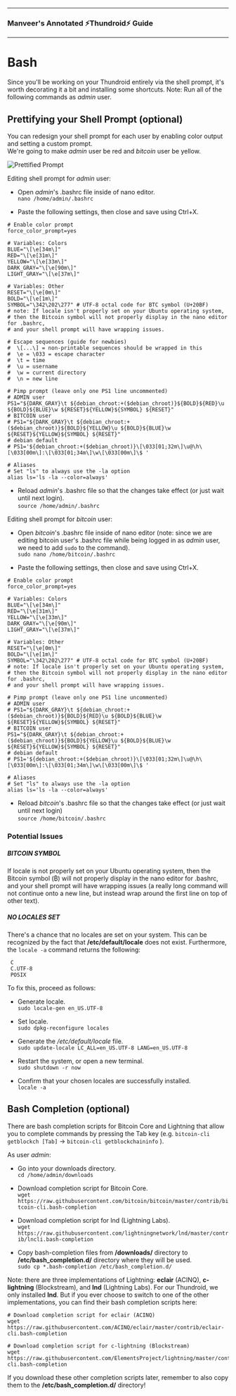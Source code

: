 --------
### Manveer's Annotated :zap:Thundroid:zap: Guide
--------
# Bash
Since you'll be working on your Thundroid entirely via the shell prompt, it's worth decorating it a bit and installing some shortcuts. Note: Run all of the following commands as *admin* user.

## Prettifying your Shell Prompt (optional)
You can redesign your shell prompt for each user by enabling color output and setting a custom prompt.<br/>
We're going to make *admin* user be red and *bitcoin* user be yellow.

![Prettified Prompt](/images/prettified_prompt.png)

Editing shell prompt for *admin* user:
* Open *admin*'s .bashrc file inside of nano editor.<br/>
  `nano /home/admin/.bashrc`

* Paste the following settings, then close and save using Ctrl+X.

```
# Enable color prompt
force_color_prompt=yes

# Variables: Colors
BLUE="\[\e[34m\]"
RED="\[\e[31m\]"
YELLOW="\[\e[33m\]"
DARK_GRAY="\[\e[90m\]"
LIGHT_GRAY="\[\e[37m\]"

# Variables: Other
RESET="\[\e[0m\]"
BOLD="\[\e[1m\]"
SYMBOL="\342\202\277" # UTF-8 octal code for BTC symbol (U+20BF)
# note: If locale isn't properly set on your Ubuntu operating system, 
# then the Bitcoin symbol will not properly display in the nano editor for .bashrc, 
# and your shell prompt will have wrapping issues.

# Escape sequences (guide for newbies)
#  \[...\] = non-printable sequences should be wrapped in this
#  \e = \033 = escape character
#  \t = time
#  \u = username
#  \w = current directory
#  \n = new line

# Pimp prompt (leave only one PS1 line uncommented)
# ADMIN user
PS1="${DARK_GRAY}\t ${debian_chroot:+($debian_chroot)}${BOLD}${RED}\u ${BOLD}${BLUE}\w ${RESET}${YELLOW}${SYMBOL} ${RESET}"
# BITCOIN user
# PS1="${DARK_GRAY}\t ${debian_chroot:+($debian_chroot)}${BOLD}${YELLOW}\u ${BOLD}${BLUE}\w ${RESET}${YELLOW}${SYMBOL} ${RESET}"
# debian default
# PS1='${debian_chroot:+($debian_chroot)}\[\033[01;32m\]\u@\h\[\033[00m\]:\[\033[01;34m\]\w\[\033[00m\]\$ '

# Aliases
# Set "ls" to always use the -la option
alias ls='ls -la --color=always'
```

* Reload *admin*'s .bashrc file so that the changes take effect (or just wait until next login).<br/>
  `source /home/admin/.bashrc`


Editing shell prompt for *bitcoin* user:
* Open *bitcoin*'s .bashrc file inside of nano editor (note: since we are editing bitcoin user's .bashrc file while being logged in as *admin* user, we need to add `sudo` to the command).<br/>
  `sudo nano /home/bitcoin/.bashrc`

* Paste the following settings, then close and save using Ctrl+X.<br/>

```
# Enable color prompt
force_color_prompt=yes

# Variables: Colors
BLUE="\[\e[34m\]"
RED="\[\e[31m\]"
YELLOW="\[\e[33m\]"
DARK_GRAY="\[\e[90m\]"
LIGHT_GRAY="\[\e[37m\]"

# Variables: Other
RESET="\[\e[0m\]"
BOLD="\[\e[1m\]"
SYMBOL="\342\202\277" # UTF-8 octal code for BTC symbol (U+20BF)
# note: If locale isn't properly set on your Ubuntu operating system, 
# then the Bitcoin symbol will not properly display in the nano editor for .bashrc, 
# and your shell prompt will have wrapping issues.

# Pimp prompt (leave only one PS1 line uncommented)
# ADMIN user
# PS1="${DARK_GRAY}\t ${debian_chroot:+($debian_chroot)}${BOLD}${RED}\u ${BOLD}${BLUE}\w ${RESET}${YELLOW}${SYMBOL} ${RESET}"
# BITCOIN user
PS1="${DARK_GRAY}\t ${debian_chroot:+($debian_chroot)}${BOLD}${YELLOW}\u ${BOLD}${BLUE}\w ${RESET}${YELLOW}${SYMBOL} ${RESET}"
# debian default
# PS1='${debian_chroot:+($debian_chroot)}\[\033[01;32m\]\u@\h\[\033[00m\]:\[\033[01;34m\]\w\[\033[00m\]\$ '

# Aliases
# Set "ls" to always use the -la option
alias ls='ls -la --color=always'
```

* Reload *bitcoin*'s .bashrc file so that the changes take effect (or just wait until next login)<br/>
  `source /home/bitcoin/.bashrc`


### Potential Issues

##### BITCOIN SYMBOL
If locale is not properly set on your Ubuntu operating system, then the Bitcoin symbol (₿) will not properly display in the nano editor for .bashrc, and your shell prompt will have wrapping issues (a really long command will not continue onto a new line, but instead wrap around the first line on top of other text).

##### NO LOCALES SET
There's a chance that no locales are set on your system. This can be recognized by the fact that **/etc/default/locale** does not exist. Furthermore, the `locale -a` command returns the following:

```
 C
 C.UTF-8
 POSIX
```

To fix this, proceed as follows:

* Generate locale.<br/>
  `sudo locale-gen en_US.UTF-8`

* Set locale.<br/>
  `sudo dpkg-reconfigure locales`

* Generate the */etc/default/locale* file.<br/>
  `sudo update-locale LC_ALL=en_US.UTF-8 LANG=en_US.UTF-8`

* Restart the system, or open a new terminal.<br/>
  `sudo shutdown -r now`

* Confirm that your chosen locales are successfully installed.<br/>
  `locale -a`


## Bash Completion (optional)
There are bash completion scripts for Bitcoin Core and Lightning that allow you to complete commands by pressing the Tab key (e.g. `bitcoin-cli getblockch [Tab]` → `bitcoin-cli getblockchaininfo` ).

As user *admin*:

* Go into your downloads directory.<br/>
  `cd /home/admin/downloads`

* Download completion script for Bitcoin Core.<br/>
  `wget https://raw.githubusercontent.com/bitcoin/bitcoin/master/contrib/bitcoin-cli.bash-completion`

* Download completion script for lnd (Lightning Labs).<br/>
  `wget https://raw.githubusercontent.com/lightningnetwork/lnd/master/contrib/lncli.bash-completion`

* Copy bash-completion files from **/downloads/** directory to **/etc/bash_completion.d/** directory where they will be used.<br/>
  `sudo cp *.bash-completion /etc/bash_completion.d/`

Note: there are three implementations of Lightning: **eclair** (ACINQ), **c-lightning** (Blockstream), and **lnd** (Lightning Labs). For our Thundroid, we only installed **lnd**. But if you ever choose to switch to one of the other implementations, you can find their bash completion scripts here:

```
# Download completion script for eclair (ACINQ)
wget https://raw.githubusercontent.com/ACINQ/eclair/master/contrib/eclair-cli.bash-completion

# Download completion script for c-lightning (Blockstream)
wget https://raw.githubusercontent.com/ElementsProject/lightning/master/contrib/lightning-cli.bash-completion
```

If you download these other completion scripts later, remember to also copy them to the **/etc/bash_completion.d/** directory!